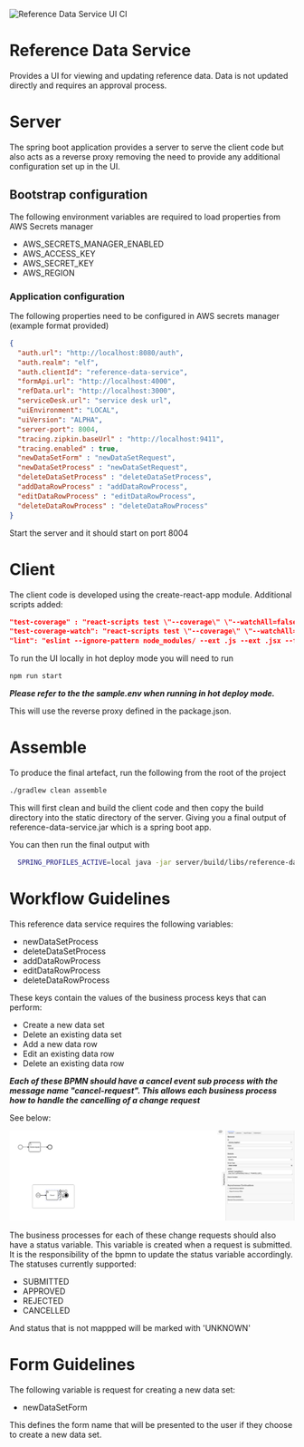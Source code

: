 ![Reference Data Service UI CI](https://github.com/DigitalPatterns/reference-data-service/workflows/Reference%20Data%20Service%20UI%20CI/badge.svg)

# Reference Data Service

Provides a UI for viewing and updating reference data. Data is not updated directly and requires an approval process.

# Server

The spring boot application provides a server to serve the client code but also 
acts as a reverse proxy removing the need to provide any additional configuration set up in the UI.

## Bootstrap configuration

The following environment variables are required to load properties from AWS Secrets manager

* AWS_SECRETS_MANAGER_ENABLED
* AWS_ACCESS_KEY
* AWS_SECRET_KEY
* AWS_REGION

### Application configuration

The following properties need to be configured in AWS secrets manager (example format provided)
```json
{
  "auth.url": "http://localhost:8080/auth",
  "auth.realm": "elf",
  "auth.clientId": "reference-data-service",
  "formApi.url": "http://localhost:4000",
  "refData.url": "http://localhost:3000",
  "serviceDesk.url": "service desk url",
  "uiEnvironment": "LOCAL",
  "uiVersion": "ALPHA",
  "server-port": 8004,
  "tracing.zipkin.baseUrl" : "http://localhost:9411",
  "tracing.enabled" : true,
  "newDataSetForm" : "newDataSetRequest",
  "newDataSetProcess" : "newDataSetRequest",
  "deleteDataSetProcess" : "deleteDataSetProcess",
  "addDataRowProcess" : "addDataRowProcess",
  "editDataRowProcess" : "editDataRowProcess",
  "deleteDataRowProcess" : "deleteDataRowProcess"
}
```

Start the server and it should start on port 8004

# Client

The client code is developed using the create-react-app module. Additional scripts added:

```json
"test-coverage" : "react-scripts test \"--coverage\" \"--watchAll=false\"",
"test-coverage-watch": "react-scripts test \"--coverage\" \"--watchAll=true\"",
"lint": "eslint --ignore-pattern node_modules/ --ext .js --ext .jsx --fix src"
```

To run the UI locally in hot deploy mode you will need to run

```bash
npm run start
```

***Please refer to the the sample.env when running in hot deploy mode.***

This will use the reverse proxy defined in the package.json.  


# Assemble

To produce the final artefact, run the following from the root of the project

```bash
./gradlew clean assemble
```

This will first clean and build the client code and then copy the build directory into the static directory of the server. Giving you a final output of
reference-data-service.jar which is a spring boot app.

You can then run the final output with

```bash
  SPRING_PROFILES_ACTIVE=local java -jar server/build/libs/reference-data-service.jar
```


# Workflow Guidelines

This reference data service requires the following variables:

* newDataSetProcess
* deleteDataSetProcess
* addDataRowProcess
* editDataRowProcess
* deleteDataRowProcess

These keys contain the values of the business process keys that can perform:

* Create a new data set
* Delete an existing data set
* Add a new data row
* Edit an existing data row
* Delete an existing data row


***Each of these BPMN should have a cancel event sub process with the message name "cancel-request". This allows each
business process how to handle the cancelling of a change request***

See below:

![Cancel event subprocss](docs/bpmn.png "Cancel Event Sub Process")

The business processes for each of these change requests should also have a status variable. This variable is created
when a request is submitted. It is the responsibility of the bpmn to update the status variable accordingly. The
statuses currently supported:

* SUBMITTED
* APPROVED
* REJECTED
* CANCELLED

And status that is not mappped will be marked with 'UNKNOWN'


# Form Guidelines

The following variable is request for creating a new data set:

* newDataSetForm

This defines the form name that will be presented to the user if they choose to create a new data set.

